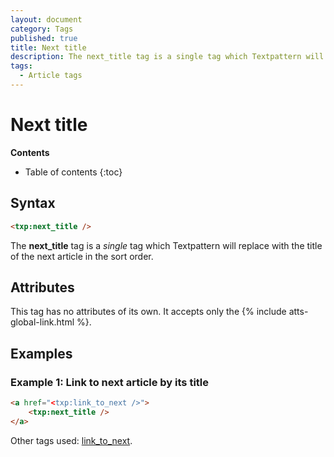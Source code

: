 ```yaml
---
layout: document
category: Tags
published: true
title: Next title
description: The next_title tag is a single tag which Textpattern will replace with the title of the next article in the sort order.
tags:
  - Article tags
---
```


# Next title

**Contents**

* Table of contents
{:toc}

## Syntax

~~~ html
<txp:next_title />
~~~

The **next_title** tag is a *single* tag which Textpattern will replace with the title of the next article in the sort order.

## Attributes

This tag has no attributes of its own. It accepts only the {% include atts-global-link.html %}.

## Examples

### Example 1: Link to next article by its title

~~~ html
<a href="<txp:link_to_next />">
    <txp:next_title />
</a>
~~~

Other tags used: [link_to_next](/tags/link_to_next).
